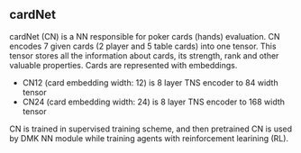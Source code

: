 ## cardNet

cardNet (CN) is a NN responsible for poker cards (hands) evaluation. CN encodes  7 given cards (2 player and 5 table cards) into one tensor. This tensor stores all the information about cards, its strength, rank and other valuable properties. Cards are represented with embeddings.
- CN12 (card embedding width: 12) is 8 layer TNS encoder to 84 width tensor 
- CN24 (card embedding width: 24) is 8 layer TNS encoder to 168 width tensor

CN is trained in supervised training scheme, and then pretrained CN is used by DMK NN module while training agents with reinforcement learining (RL).